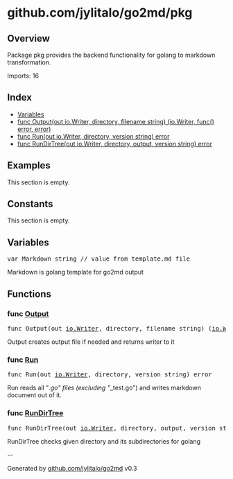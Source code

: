 # github.com/jylitalo/go2md/pkg

## Overview
Package pkg provides the backend functionality for golang to markdown transformation.

Imports: 16

## Index
- [Variables](variables)
- [func Output(out io.Writer, directory, filename string) (io.Writer, func() error, error)](#func-output)
- [func Run(out io.Writer, directory, version string) error](#func-run)
- [func RunDirTree(out io.Writer, directory, output, version string) error](#func-rundirtree)

## Examples

This section is empty.

## Constants

This section is empty.

## Variables

<pre>
var Markdown string // value from template.md file
</pre>
Markdown is golang template for go2md output


## Functions

### func [Output](./pkg/run.go#L80)

<pre>
func Output(out <a href="https://pkg.go.dev/io#Writer">io.Writer</a>, directory, filename string) (<a href="https://pkg.go.dev/io#Writer">io.Writer</a>, func() error, error)
</pre>
Output creates output file if needed and returns writer to it


### func [Run](./pkg/run.go#L164)

<pre>
func Run(out <a href="https://pkg.go.dev/io#Writer">io.Writer</a>, directory, version string) error
</pre>
Run reads all "*.go" files (excluding "*_test.go") and writes markdown document out of it.


### func [RunDirTree](./pkg/run.go#L94)

<pre>
func RunDirTree(out <a href="https://pkg.go.dev/io#Writer">io.Writer</a>, directory, output, version string) error
</pre>
RunDirTree checks given directory and its subdirectories for golang



--

Generated by [github.com/jylitalo/go2md](https://github.com/jylitalo/go2md/) v0.3

